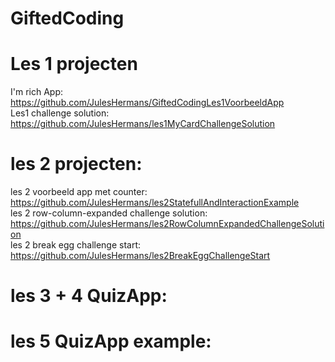 # GiftedCoding
# Les 1 projecten
I'm rich App: https://github.com/JulesHermans/GiftedCodingLes1VoorbeeldApp </br>
Les1 challenge solution: https://github.com/JulesHermans/les1MyCardChallengeSolution

# les 2 projecten:
les 2 voorbeeld app met counter: https://github.com/JulesHermans/les2StatefullAndInteractionExample <br />
les 2 row-column-expanded challenge solution: https://github.com/JulesHermans/les2RowColumnExpandedChallengeSolution <br />
les 2 break egg challenge start: https://github.com/JulesHermans/les2BreakEggChallengeStart<br />

# les 3 + 4  QuizApp:


# les 5 QuizApp example: 

